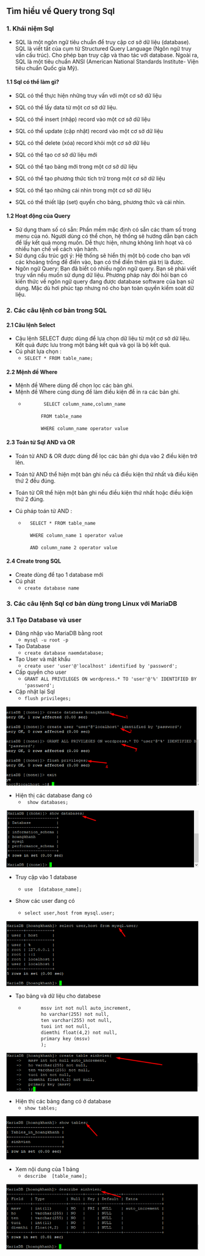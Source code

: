 ## Tìm hiểu về Query trong Sql
### 1. Khái niệm Sql
- SQL là một ngôn ngữ tiêu chuẩn để truy cập cơ sở dữ liệu (database). SQL là viết tắt của cụm từ Structured Query Language (Ngôn ngữ truy vấn cấu trúc). Cho phép bạn truy cập và thao tác với database. Ngoài ra, SQL là một tiêu chuẩn ANSI (American National Standards Institute- Viện tiêu chuẩn Quốc gia Mỹ).
#### 1.1 Sql có thể làm gì?
- SQL có thể thực hiện những truy vấn với một cơ sở dữ liệu

- SQL có thể lấy data từ một cơ sở dữ liệu.

- SQL có thể insert (nhập) record vào một cơ sở dữ liệu

- SQL có thể update (cập nhật) record vào một cơ sở dữ liệu

- SQL có thể delete (xóa) record khỏi một cơ sở dữ liệu

- SQL có thể tạo cơ sở dữ liệu mới

- SQL có thể tạo bảng mới trong một cơ sở dữ liệu

- SQL có thể tạo phương thức tích trữ trong một cơ sở dữ liệu

- SQL có thể tạo những cái nhìn trong một cơ sở dữ liệu

- SQL có thể thiết lập (set) quyền cho bảng, phương thức và cái nhìn.
#### 1.2 Hoạt động của Query 
- Sử dụng tham số có sẵn: Phần mềm mặc định có sẵn các tham số trong menu của nó. Người dùng có thể chọn, hệ thống sẽ hướng dẫn bạn cách để lấy kết quả mong muốn. Dễ thực hiện, nhưng không linh hoạt và có nhiều hạn chế về cách vận hành.
- Sử dụng cấu trúc gợi ý: Hệ thống sẽ hiển thị một bộ code cho bạn với các khoảng trống để điền vào, bạn có thể điền thêm giá trị là được.
- Ngôn ngữ Query: Bạn đã biết có nhiều ngôn ngữ query. Bạn sẽ phải viết truy vấn nếu muốn sử dụng dữ liệu. Phương pháp này đòi hỏi bạn có kiến thức về ngôn ngữ query đang được database software của bạn sử dụng. Mặc dù hơi phúc tạp nhưng nó cho bạn toàn quyền kiểm soát dữ liệu.

### 2. Các câu lệnh cơ bản trong SQL
#### 2.1 Câu lệnh Select 
- Câu lệnh SELECT được dùng để lựa chọn dữ liệu từ một cơ sở dữ liệu. Kết quả được lưu trong một bảng kết quả và gọi là bộ kết quả.
- Cú phát lựa chọn :  
    + `SELECT * FROM table_name;`

#### 2.2 Mệnh đề Where
- Mệnh đề Where dùng để chọn lọc các bản ghi.
- Mệnh đề Where cùng dùng để làm điều kiện để in ra các bản ghi.
    + ```  
             SELECT column_name,column_name

            FROM table_name

            WHERE column_name operator value

#### 2.3 Toán tử Sql AND và OR
- Toán tử AND & OR được dùng để lọc các bản ghi dựa vào 2 điều kiện trở lên.

- Toán tử AND thể hiện một bản ghi nếu cả điều kiện thứ nhất và điều kiện thứ 2 đều đúng.

- Toán tử OR thể hiện một bản ghi nếu điều kiện thứ nhất hoặc điều kiện thứ 2 đúng.

- Cú pháp toán tử AND :

    + ```
        SELECT * FROM table_name

        WHERE column_name 1 operator value

        AND column_name 2 operator value
#### 2.4 Create trong SQL
- Create dùng để tạo 1 database mới
- Cú phát
    + `create database name`

### 3. Các câu lệnh Sql cơ bản dùng trong Linux với MariaDB
### 3.1 Tạo Database và user
- Đăng nhập vào MariaDB bằng root
    + ` mysql -u root -p `
- Tạo Database
    + `create database naemdatabase;`
- Tạo User và mật khẩu
    + `create user 'user'@'localhost' identified by 'password';`
- Cấp quyền cho user 
    + `GRANT ALL PRIVILEGES ON wordpress.* TO 'user'@'%' IDENTIFIED BY 'password';`
- Cập nhật lại Sql
    + `flush privileges;`
<img src ="img/da1.png" >


 - Hiện thị các database đang có
    + ` show databases;`
<img src ="img/da2.png" >

- Truy cập vào 1 database 
    + `use  [database_name]; `


- Show các user đang có 
    + `select user,host from mysql.user; `
<img src ="img/da4.png" >

- Tạo bảng và dữ liệu cho databese 
    + ``` create table sinhvien(
            mssv int not null auto_increment,
            ho varchar(255) not null,
            ten varchar(255) not null,
            tuoi int not null,
            diemthi float(4,2) not null,
            primary key (mssv)
            );
<img src ="img/da5.png" >

- Hiện thị các bảng đang có ở database
    + ` show tables; `
<img src ="img/da6.png" >

- Xem nội dung của 1 bảng
    + `describe  [table_name]; `

<img src ="img/da7.png" >